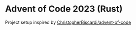 # Advent of Code 2023 (Rust)

Project setup inspired by [ChristopherBiscardi/advent-of-code](https://github.com/ChristopherBiscardi/advent-of-code)
